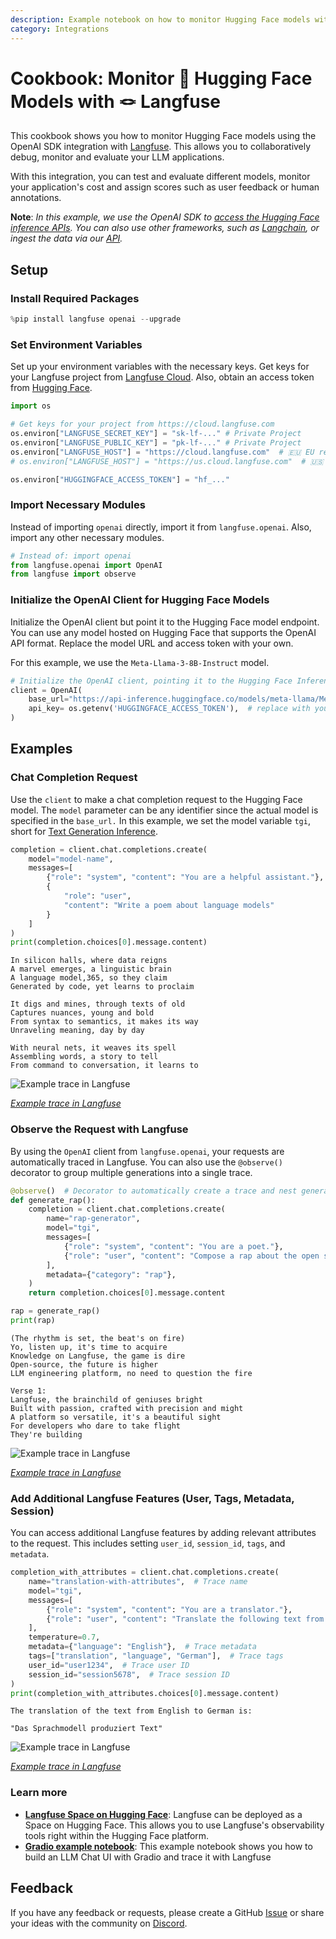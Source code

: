 ```yaml
---
description: Example notebook on how to monitor Hugging Face models with Langfuse using the OpenAI SDK
category: Integrations
---
```


# Cookbook: Monitor 🤗 Hugging Face Models with 🪢 Langfuse

This cookbook shows you how to monitor Hugging Face models using the OpenAI SDK integration with [Langfuse](https://langfuse.com). This allows you to collaboratively debug, monitor and evaluate your LLM applications.

With this integration, you can test and evaluate different models, monitor your application's cost and assign scores such as user feedback or human annotations.

**Note**: *In this example, we use the OpenAI SDK to [access the Hugging Face inference APIs](https://huggingface.co/blog/tgi-messages-api). You can also use other frameworks, such as [Langchain](https://langfuse.com/docs/integrations/langchain/tracing), or ingest the data via our [API](https://api.reference.langfuse.com/).*

## Setup

### Install Required Packages


```python
%pip install langfuse openai --upgrade
```

### Set Environment Variables

Set up your environment variables with the necessary keys. Get keys for your Langfuse project from [Langfuse Cloud](https://cloud.langfuse.com). Also, obtain an access token from [Hugging Face](https://huggingface.co/settings/tokens).



```python
import os

# Get keys for your project from https://cloud.langfuse.com
os.environ["LANGFUSE_SECRET_KEY"] = "sk-lf-..." # Private Project
os.environ["LANGFUSE_PUBLIC_KEY"] = "pk-lf-..." # Private Project
os.environ["LANGFUSE_HOST"] = "https://cloud.langfuse.com"  # 🇪🇺 EU region
# os.environ["LANGFUSE_HOST"] = "https://us.cloud.langfuse.com"  # 🇺🇸 US region

os.environ["HUGGINGFACE_ACCESS_TOKEN"] = "hf_..."
```

### Import Necessary Modules

Instead of importing `openai` directly, import it from `langfuse.openai`. Also, import any other necessary modules.


```python
# Instead of: import openai
from langfuse.openai import OpenAI
from langfuse import observe
```

### Initialize the OpenAI Client for Hugging Face Models

Initialize the OpenAI client but point it to the Hugging Face model endpoint. You can use any model hosted on Hugging Face that supports the OpenAI API format. Replace the model URL and access token with your own.

For this example, we use the `Meta-Llama-3-8B-Instruct` model.


```python
# Initialize the OpenAI client, pointing it to the Hugging Face Inference API
client = OpenAI(
    base_url="https://api-inference.huggingface.co/models/meta-llama/Meta-Llama-3-8B-Instruct" + "/v1/",  # replace with your endpoint url
    api_key= os.getenv('HUGGINGFACE_ACCESS_TOKEN'),  # replace with your token
)
```

## Examples

### Chat Completion Request

Use the `client` to make a chat completion request to the Hugging Face model. The `model` parameter can be any identifier since the actual model is specified in the `base_url.` In this example, we set the model variable  `tgi`, short for [Text Generation Inference](https://huggingface.co/docs/text-generation-inference/en/index). 


```python
completion = client.chat.completions.create(
    model="model-name",
    messages=[
        {"role": "system", "content": "You are a helpful assistant."},
        {
            "role": "user",
            "content": "Write a poem about language models"
        }
    ]
)
print(completion.choices[0].message.content)
```

    In silicon halls, where data reigns
    A marvel emerges, a linguistic brain
    A language model,365, so they claim
    Generated by code, yet learns to proclaim
    
    It digs and mines, through texts of old
    Captures nuances, young and bold
    From syntax to semantics, it makes its way
    Unraveling meaning, day by day
    
    With neural nets, it weaves its spell
    Assembling words, a story to tell
    From command to conversation, it learns to


![Example trace in Langfuse](https://langfuse.com/images/cookbook/huggingface/huggingface-cookbook-trace-poem.png)

*[Example trace in Langfuse](https://cloud.langfuse.com/project/cloramnkj0002jz088vzn1ja4/traces/0c205096-fbd9-48b9-afa3-5837483488d8?timestamp=2025-01-09T15%3A03%3A08.365Z)*

### Observe the Request with Langfuse

By using the `OpenAI` client from `langfuse.openai`, your requests are automatically traced in Langfuse. You can also use the `@observe()` decorator to group multiple generations into a single trace.


```python
@observe()  # Decorator to automatically create a trace and nest generations
def generate_rap():
    completion = client.chat.completions.create(
        name="rap-generator",
        model="tgi",
        messages=[
            {"role": "system", "content": "You are a poet."},
            {"role": "user", "content": "Compose a rap about the open source LLM engineering platform Langfuse."}
        ],
        metadata={"category": "rap"},
    )
    return completion.choices[0].message.content

rap = generate_rap()
print(rap)
```

    (The rhythm is set, the beat's on fire)
    Yo, listen up, it's time to acquire
    Knowledge on Langfuse, the game is dire
    Open-source, the future is higher
    LLM engineering platform, no need to question the fire
    
    Verse 1:
    Langfuse, the brainchild of geniuses bright
    Built with passion, crafted with precision and might
    A platform so versatile, it's a beautiful sight
    For developers who dare to take flight
    They're building


![Example trace in Langfuse](https://langfuse.com/images/cookbook/huggingface/huggingface-cookbook-trace-rap.png)

*[Example trace in Langfuse](https://cloud.langfuse.com/project/cloramnkj0002jz088vzn1ja4/traces/8c432652-ee56-4985-83aa-9e95945ca481?timestamp=2025-01-09T15%3A00%3A22.904Z)*

### Add Additional Langfuse Features (User, Tags, Metadata, Session)

You can access additional Langfuse features by adding relevant attributes to the request. This includes setting `user_id`, `session_id`, `tags`, and `metadata`.


```python
completion_with_attributes = client.chat.completions.create(
    name="translation-with-attributes",  # Trace name
    model="tgi",
    messages=[
        {"role": "system", "content": "You are a translator."},
        {"role": "user", "content": "Translate the following text from English to German: 'The Language model produces text'"}
    ],
    temperature=0.7,
    metadata={"language": "English"},  # Trace metadata
    tags=["translation", "language", "German"],  # Trace tags
    user_id="user1234",  # Trace user ID
    session_id="session5678",  # Trace session ID
)
print(completion_with_attributes.choices[0].message.content)
```

    The translation of the text from English to German is:
    
    "Das Sprachmodell produziert Text"


![Example trace in Langfuse](https://langfuse.com/images/cookbook/huggingface/huggingface-cookbook-trace-translation.png)

*[Example trace in Langfuse](https://cloud.langfuse.com/project/cloramnkj0002jz088vzn1ja4/traces/54ad697e-8b4c-45eb-b20a-233d236a813e?timestamp=2025-01-09T15%3A10%3A44.987Z)*

### Learn more

- **[Langfuse Space on Hugging Face](https://huggingface.co/spaces/langfuse/langfuse-template-space)**: Langfuse can be deployed as a Space on Hugging Face. This allows you to use Langfuse's observability tools right within the Hugging Face platform. 
- **[Gradio example notebook](https://langfuse.com/docs/integrations/other/gradio)**: This example notebook shows you how to build an LLM Chat UI with Gradio and trace it with Langfuse

## Feedback

If you have any feedback or requests, please create a GitHub [Issue](https://langfuse.com/issue) or share your ideas with the community on [Discord](https://langfuse.com/discord).


